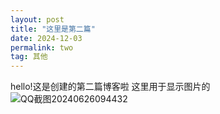 ```yaml
---
layout: post
title: "这里是第二篇"
date: 2024-12-03
permalink: two
tag: 其他
---
```

hello!这是创建的第二篇博客啦
这里用于显示图片的
![QQ截图20240626094432](https://github.com/user-attachments/assets/76fbd934-fd6f-488d-be66-947f2def1c27)
